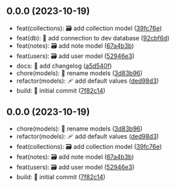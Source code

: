 ## 0.0.0 (2023-10-19)

* feat(collections): :card_file_box: add collection model ([39fc76e](https://github.com/francescorjm/ThoughtKeeper/commit/39fc76e))
* feat(db): :wrench: add connection to dev database ([92cbf6d](https://github.com/francescorjm/ThoughtKeeper/commit/92cbf6d))
* feat(notes): :card_file_box: add note model ([67a4b3b](https://github.com/francescorjm/ThoughtKeeper/commit/67a4b3b))
* feat(users): :card_file_box: add user model ([52946e3](https://github.com/francescorjm/ThoughtKeeper/commit/52946e3))
* docs: :memo: add changelog ([a5d540f](https://github.com/francescorjm/ThoughtKeeper/commit/a5d540f))
* chore(models): :truck: rename models ([3d83b96](https://github.com/francescorjm/ThoughtKeeper/commit/3d83b96))
* refactor(models): :adhesive_bandage: add default values ([ded98d3](https://github.com/francescorjm/ThoughtKeeper/commit/ded98d3))
* build: :tada: initial commit ([7f82c14](https://github.com/francescorjm/ThoughtKeeper/commit/7f82c14))



## 0.0.0 (2023-10-19)

* chore(models): :truck: rename models ([3d83b96](https://github.com/francescorjm/ThoughtKeeper/commit/3d83b96))
* refactor(models): :adhesive_bandage: add default values ([ded98d3](https://github.com/francescorjm/ThoughtKeeper/commit/ded98d3))
* feat(collections): :card_file_box: add collection model ([39fc76e](https://github.com/francescorjm/ThoughtKeeper/commit/39fc76e))
* feat(notes): :card_file_box: add note model ([67a4b3b](https://github.com/francescorjm/ThoughtKeeper/commit/67a4b3b))
* feat(users): :card_file_box: add user model ([52946e3](https://github.com/francescorjm/ThoughtKeeper/commit/52946e3))
* build: :tada: initial commit ([7f82c14](https://github.com/francescorjm/ThoughtKeeper/commit/7f82c14))



